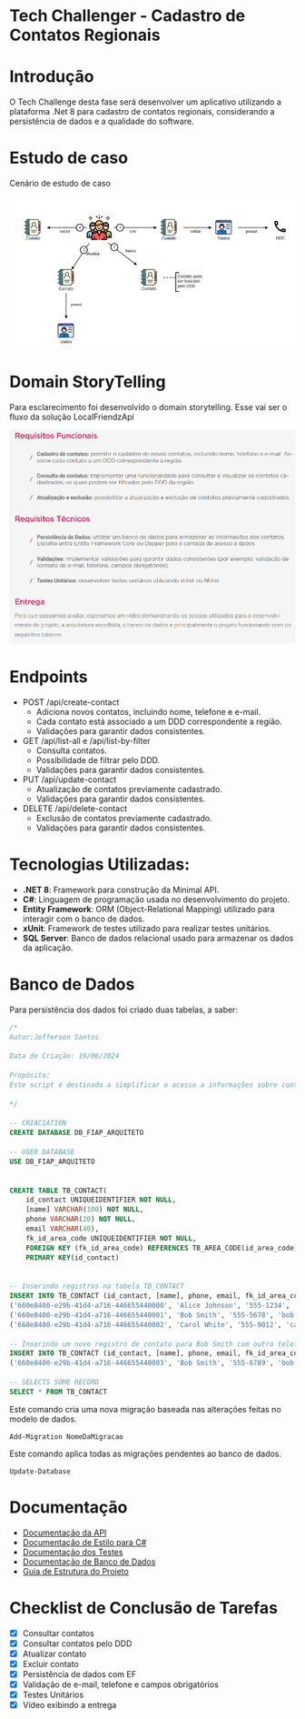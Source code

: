# Tech Challenger - Cadastro de Contatos Regionais

# Introdução

O Tech Challenge desta fase será desenvolver um aplicativo utilizando a plataforma .Net 8 para cadastro de contatos regionais, considerando a persistência de dados e a qualidade do software.

# Estudo de caso

Cenário de estudo de caso

![Cenário de estudo de caso](LocalFriendzApi/imgs/story.png)

# Domain StoryTelling

Para esclarecimento foi desenvolvido o domain storytelling. Esse vai ser o fluxo da solução LocalFriendzApi

![ Esse vai ser o fluxo da solução LocalFriendzApi](LocalFriendzApi/imgs/requisitos.png)

# Endpoints

- POST /api/create-contact
  - Adiciona novos contatos, incluindo nome, telefone e e-mail.
  - Cada contato está associado a um DDD correspondente a região.
  - Validações para garantir dados consistentes.
- GET /api/list-all e /api/list-by-filter
  - Consulta contatos.
  - Possibilidade de filtrar pelo DDD.
  - Validações para garantir dados consistentes.
- PUT /api/update-contact
  - Atualização de contatos previamente cadastrado.
  - Validações para garantir dados consistentes.
- DELETE /api/delete-contact
  - Exclusão de contatos previamente cadastrado.
  - Validações para garantir dados consistentes.

# Tecnologias Utilizadas:

- **.NET 8**: Framework para construção da Minimal API.
- **C#**: Linguagem de programação usada no desenvolvimento do projeto.
- **Entity Framework**: ORM (Object-Relational Mapping) utilizado para interagir com o banco de dados.
- **xUnit**: Framework de testes utilizado para realizar testes unitários.
- **SQL Server**: Banco de dados relacional usado para armazenar os dados da aplicação.

# Banco de Dados

Para persistência dos dados foi criado duas tabelas, a saber:

```sql
/*
Autor:Jefferson Santos

Data de Criação: 19/06/2024

Propósito:
Este script é destinado a simplificar o acesso a informações sobre contatos.

*/

-- CRIACIATION
CREATE DATABASE DB_FIAP_ARQUITETO

-- USER DATABASE
USE DB_FIAP_ARQUITETO


CREATE TABLE TB_CONTACT(
	id_contact UNIQUEIDENTIFIER NOT NULL,
	[name] VARCHAR(100) NOT NULL,
	phone VARCHAR(20) NOT NULL,
	email VARCHAR(40),
	fk_id_area_code UNIQUEIDENTIFIER NOT NULL,
	FOREIGN KEY (fk_id_area_code) REFERENCES TB_AREA_CODE(id_area_code),
	PRIMARY KEY(id_contact)


-- Inserindo registros na tabela TB_CONTACT
INSERT INTO TB_CONTACT (id_contact, [name], phone, email, fk_id_area_code) VALUES
('660e8400-e29b-41d4-a716-446655440000', 'Alice Johnson', '555-1234', 'alice.johnson@example.com', '550e8400-e29b-41d4-a716-446655440000'),
('660e8400-e29b-41d4-a716-446655440001', 'Bob Smith', '555-5678', 'bob.smith@example.com', '550e8400-e29b-41d4-a716-446655440001'),
('660e8400-e29b-41d4-a716-446655440002', 'Carol White', '555-9012', 'carol.white@example.com', '550e8400-e29b-41d4-a716-446655440002');

-- Inserindo um novo registro de contato para Bob Smith com outro telefone
INSERT INTO TB_CONTACT (id_contact, [name], phone, email, fk_id_area_code) VALUES
('660e8400-e29b-41d4-a716-446655440003', 'Bob Smith', '555-6789', 'bob.smith@example.com', '550e8400-e29b-41d4-a716-446655440001');

-- SELECTS SOME RECORD
SELECT * FROM TB_CONTACT

```

Este comando cria uma nova migração baseada nas alterações feitas no modelo de dados.

```
Add-Migration NomeDaMigracao
```

Este comando aplica todas as migrações pendentes ao banco de dados.

```
Update-Database
```

# Documentação
- [Documentação da API](https://horse-neon-79c.notion.site/Documenta-o-da-API-04183b890d7c47cb89af4445d01d6678?pvs=4)
- [Documentação de Estilo para C#](https://horse-neon-79c.notion.site/Documenta-o-de-Estilo-para-C-de62b229fd01436a96f7a090b4d11e27?pvs=4)
- [Documentação dos Testes](https://horse-neon-79c.notion.site/Documenta-o-dos-Testes-a402a32a16a24b1b925dab83201e7d19?pvs=4)
- [Documentação de Banco de Dados](https://horse-neon-79c.notion.site/Documenta-o-de-Banco-de-Dados-6ba60c4c8533491a9d28da71f6b57c93?pvs=4)
- [Guia de Estrutura do Projeto](https://horse-neon-79c.notion.site/Guia-de-Estrutura-do-Projeto-fbfbc24c616d456bb56306cfda2c0bc9?pvs=4)

# **Checklist de Conclusão de Tarefas**

- [x]  Consultar contatos
- [x]  Consultar contatos pelo DDD
- [x]  Atualizar contato
- [x]  Excluir contato
- [x]  Persistência de dados com EF
- [x]  Validação de e-mail, telefone e campos obrigatórios
- [x]  Testes Unitários
- [x]  Vídeo exibindo a entrega
